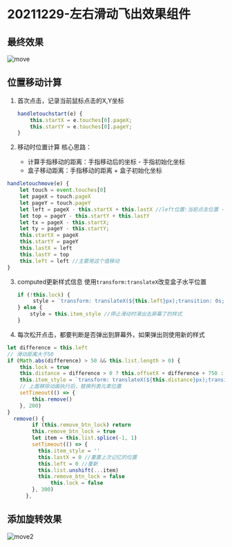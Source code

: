 # 20211229-左右滑动飞出效果组件

## 最终效果

![move](https://s2.loli.net/2022/01/04/6dniMlqs8QZyOfe.gif)

## 位置移动计算

1. 首次点击，记录当前鼠标点击的X,Y坐标

   ```js
   handletouchstart(e) {
       this.startX = e.touches[0].pageX;
       this.startY = e.touches[0].pageY;
   }
   ```

   

2. 移动时位置计算
   核心思路：
   - 计算手指移动的距离：手指移动后的坐标 - 手指初始化坐标
   - 盒子移动距离：手指移动的距离 + 盒子初始化坐标

```js
handletouchmove(e) {
	let touch = event.touches[0]
    let pageX = touch.pageX
    let pageY = touch.pageY
    let left = pageX - this.startX + this.lastX //left位置:当前点击位置 - 开始位置 + 上一次的位置（this.lastX）（记忆功能）
    let top = pageY - this.startY + this.lastY
    let tx = pageX - this.startX;
    let ty = pageY - this.startY;
    this.startX = pageX
    this.startY = pageY
    this.lastX = left
    this.lastY = top
    this.left = left //主要用这个值移动
}
```

3. computed更新样式信息
   使用`transform:translateX`改变盒子水平位置

   ```js
   if (!this.lock) {
     	style = `transform: translateX(${this.left}px);transition: 0s;`
   } else {
       style = this.item_style //停止滑动时滑出去屏幕了的样式
   }
   ```

4. 每次松开点击，都要判断是否弹出到屏幕外，如果弹出则使用新的样式

```js
let difference = this.left
// 滑动距离大于50
if (Math.abs(difference) > 50 && this.list.length > 0) {
    this.lock = true
    this.distance = difference > 0 ? this.offsetX + difference + 750 : this.offsetX + difference - 750
    this.item_style = `transform: translateX(${this.distance}px);transition: 0.3s;`
    // 上面移除动画执行后，替换列表元素位置
    setTimeout(() => {
        this.remove()
    }, 200)
}
  remove() {
        if (this.remove_btn_lock) return
        this.remove_btn_lock = true
        let item = this.list.splice(-1, 1)
        setTimeout(() => {
          this.item_style = ''
          this.lastX = 0 //重置上次记忆的位置
          this.left = 0 //重新
          this.list.unshift(...item)
          this.remove_btn_lock = false
      		  this.lock = false
        }, 300)
      },
```

## 添加旋转效果

![move2](https://s2.loli.net/2022/01/04/Xs6Aib3VMSWPRlc.gif)